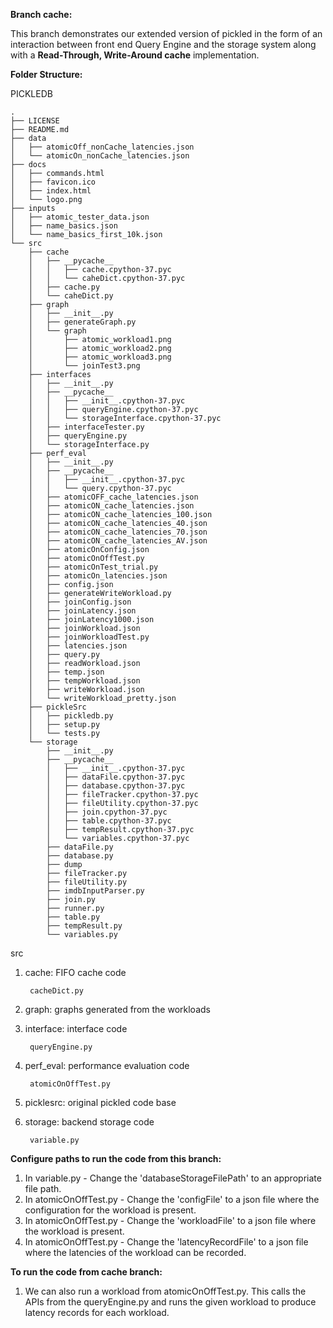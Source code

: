 **Branch cache:**

This branch demonstrates our extended version of pickled in the form of an interaction between front end Query Engine and the storage system along with a **Read-Through, Write-Around cache** implementation.

**Folder Structure:**

PICKLEDB
```
.
├── LICENSE
├── README.md
├── data
│   ├── atomicOff_nonCache_latencies.json
│   └── atomicOn_nonCache_latencies.json
├── docs
│   ├── commands.html
│   ├── favicon.ico
│   ├── index.html
│   └── logo.png
├── inputs
│   ├── atomic_tester_data.json
│   ├── name_basics.json
│   └── name_basics_first_10k.json
└── src
    ├── cache
    │   ├── __pycache__
    │   │   ├── cache.cpython-37.pyc
    │   │   └── caheDict.cpython-37.pyc
    │   ├── cache.py
    │   └── caheDict.py
    ├── graph
    │   ├── __init__.py
    │   ├── generateGraph.py
    │   └── graph
    │       ├── atomic_workload1.png
    │       ├── atomic_workload2.png
    │       ├── atomic_workload3.png
    │       └── joinTest3.png
    ├── interfaces
    │   ├── __init__.py
    │   ├── __pycache__
    │   │   ├── __init__.cpython-37.pyc
    │   │   ├── queryEngine.cpython-37.pyc
    │   │   └── storageInterface.cpython-37.pyc
    │   ├── interfaceTester.py
    │   ├── queryEngine.py
    │   └── storageInterface.py
    ├── perf_eval
    │   ├── __init__.py
    │   ├── __pycache__
    │   │   ├── __init__.cpython-37.pyc
    │   │   └── query.cpython-37.pyc
    │   ├── atomicOFF_cache_latencies.json
    │   ├── atomicON_cache_latencies.json
    │   ├── atomicON_cache_latencies_100.json
    │   ├── atomicON_cache_latencies_40.json
    │   ├── atomicON_cache_latencies_70.json
    │   ├── atomicON_cache_latencies_AV.json
    │   ├── atomicOnConfig.json
    │   ├── atomicOnOffTest.py
    │   ├── atomicOnTest_trial.py
    │   ├── atomicOn_latencies.json
    │   ├── config.json
    │   ├── generateWriteWorkload.py
    │   ├── joinConfig.json
    │   ├── joinLatency.json
    │   ├── joinLatency1000.json
    │   ├── joinWorkload.json
    │   ├── joinWorkloadTest.py
    │   ├── latencies.json
    │   ├── query.py
    │   ├── readWorkload.json
    │   ├── temp.json
    │   ├── tempWorkload.json
    │   ├── writeWorkload.json
    │   └── writeWorkload_pretty.json
    ├── pickleSrc
    │   ├── pickledb.py
    │   ├── setup.py
    │   └── tests.py
    └── storage
        ├── __init__.py
        ├── __pycache__
        │   ├── __init__.cpython-37.pyc
        │   ├── dataFile.cpython-37.pyc
        │   ├── database.cpython-37.pyc
        │   ├── fileTracker.cpython-37.pyc
        │   ├── fileUtility.cpython-37.pyc
        │   ├── join.cpython-37.pyc
        │   ├── table.cpython-37.pyc
        │   ├── tempResult.cpython-37.pyc
        │   └── variables.cpython-37.pyc
        ├── dataFile.py
        ├── database.py
        ├── dump
        ├── fileTracker.py
        ├── fileUtility.py
        ├── imdbInputParser.py
        ├── join.py
        ├── runner.py
        ├── table.py
        ├── tempResult.py
        └── variables.py
```

src

1. cache: FIFO cache code

        cacheDict.py

2. graph: graphs generated from the workloads

3. interface: interface code

        queryEngine.py

4. perf\_eval: performance evaluation code

        atomicOnOffTest.py

5. picklesrc: original pickled code base

6. storage: backend storage code

        variable.py

**Configure paths to run the code from this branch:**

1. In variable.py - Change the &#39;databaseStorageFilePath&#39; to an appropriate file path.
2. In atomicOnOffTest.py - Change the &#39;configFile&#39; to a json file where the configuration for the workload is present.
3. In atomicOnOffTest.py - Change the &#39;workloadFile&#39; to a json file where the workload is present.
4. In atomicOnOffTest.py - Change the &#39;latencyRecordFile&#39; to a json file where the latencies of the workload can be recorded.

**To run the code from cache branch:**

1. We can also run a workload from atomicOnOffTest.py. This calls the APIs from the queryEngine.py and runs the given workload to produce latency records for each workload.